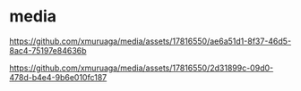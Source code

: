 # media

https://github.com/xmuruaga/media/assets/17816550/ae6a51d1-8f37-46d5-8ac4-75197e84636b



https://github.com/xmuruaga/media/assets/17816550/2d31899c-09d0-478d-b4e4-9b6e010fc187

